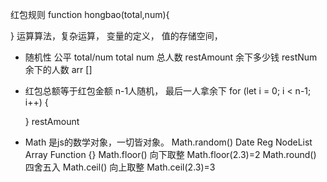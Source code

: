 红包规则
function hongbao(total,num){

}
运算算法，复杂运算， 变量的定义， 值的存储空间， 
- 随机性
    公平  total/num 
    total num 总人数
    restAmount 余下多少钱
    restNum 余下的人数
    arr []
- 红包总额等于红包金额
    n-1人随机， 最后一人拿余下
    for (let i = 0; i < n-1; i++) {

    }
    restAmount

- Math 是js的数学对象，一切皆对象。
    Math.random() Date Reg NodeList Array Function {}
    Math.floor() 向下取整
    Math.floor(2.3)=2
    Math.round() 四舍五入
    Math.ceil() 向上取整
    Math.ceil(2.3)=3